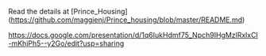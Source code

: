 Read the details at
 [Prince_Housing] (https://github.com/maggienj/Prince_housing/blob/master/README.md)

https://docs.google.com/presentation/d/1q6IukHdmf75_Npch9IHgMzlRxlxCI-mKhjPh5--y2Go/edit?usp=sharing
